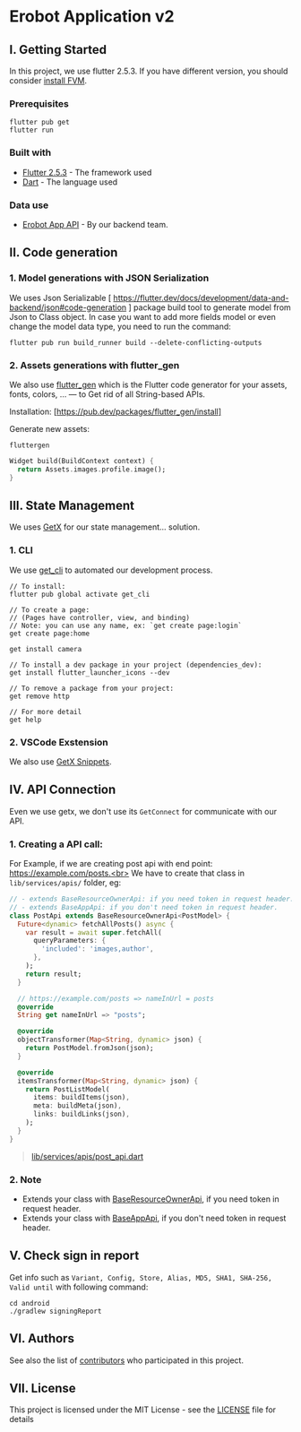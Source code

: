 # Erobot Application v2
## I. Getting Started

In this project, we use flutter 2.5.3. If you have different version, you should consider [install FVM](https://soksereyphon8.medium.com/flutter-version-management-3c318c4ff97d).

### Prerequisites

```
flutter pub get
flutter run
```
### Built with

* [Flutter 2.5.3](https://flutter.dev) - The framework used
* [Dart](https://dart.dev/) - The language used

### Data use
* [Erobot App API](https://github.com/erobot-dev/erobot_api) - By our backend team.

## II. Code generation 
### 1. Model generations with JSON Serialization
We uses Json Serializable [ https://flutter.dev/docs/development/data-and-backend/json#code-generation ] package build tool to generate model from Json to Class object. In case you want to add more fields model or even change the model data type, you need to run the command:
```
flutter pub run build_runner build --delete-conflicting-outputs
```

### 2. Assets generations with flutter_gen
We also use [flutter_gen](https://pub.dev/packages/flutter_gen) which is the Flutter code generator for your assets, fonts, colors, … — to Get rid of all String-based APIs.

Installation: [https://pub.dev/packages/flutter_gen/install]

Generate new assets:
```
fluttergen
```

```dart
Widget build(BuildContext context) {
  return Assets.images.profile.image();
}
```

## III. State Management
We uses [GetX](https://pub.dev/packages/get) for our state management... solution.
### 1. CLI
We use [get_cli](https://pub.dev/packages/get_cli) to automated our development process.
```
// To install:
flutter pub global activate get_cli

// To create a page:
// (Pages have controller, view, and binding)
// Note: you can use any name, ex: `get create page:login`
get create page:home

get install camera

// To install a dev package in your project (dependencies_dev):
get install flutter_launcher_icons --dev

// To remove a package from your project:
get remove http

// For more detail
get help
```
### 2. VSCode Exstension
We also use [GetX Snippets](https://marketplace.visualstudio.com/items?itemName=get-snippets.get-snippets).

## IV. API Connection
Even we use getx, we don't use its `GetConnect` for communicate with our API.
### 1. Creating a API call:
For Example, if we are creating post api with end point: https://example.com/posts.<br>
We have to create that class in `lib/services/apis/` folder, eg:
```dart
// - extends BaseResourceOwnerApi: if you need token in request header.
// - extends BaseAppApi: if you don't need token in request header.
class PostApi extends BaseResourceOwnerApi<PostModel> {
  Future<dynamic> fetchAllPosts() async {
    var result = await super.fetchAll(
      queryParameters: {
        'included': 'images,author',
      },
    );
    return result;
  }

  // https://example.com/posts => nameInUrl = posts
  @override
  String get nameInUrl => "posts";

  @override
  objectTransformer(Map<String, dynamic> json) {
    return PostModel.fromJson(json);
  }

  @override
  itemsTransformer(Map<String, dynamic> json) {
    return PostListModel(
      items: buildItems(json),
      meta: buildMeta(json),
      links: buildLinks(json),
    );
  }
}
```
> [lib/services/apis/post_api.dart](lib/services/apis/post_api.dart)

### 2. Note
- Extends your class with [BaseResourceOwnerApi](lib/services/base_apis/base_resource_owner_api.dart), if you need token in request header.
- Extends your class with [BaseAppApi](lib/services/base_apis/base_app_api.dart), if you don't need token in request header.
## V. Check sign in report
Get info such as `Variant, Config, Store, Alias, MD5, SHA1, SHA-256, Valid until` with following command:
```shell
cd android
./gradlew signingReport
```

## VI. Authors
See also the list of [contributors](https://github.com/erobot-dev/erobot_mobile/contributors) who participated in this project.
## VII. License
This project is licensed under the MIT License - see the [LICENSE](LICENSE) file for details
